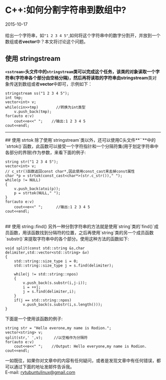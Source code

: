 # C++:如何分割字符串到数组中?
2015-10-17 <br />   
给出一个字符串，如`"1 2 3 4 5"`,如何将这个字符串中的数字分割开，并放到一个数组或者**vector**中？本文将讨论这个问题。    
## 使用 stringstream
**`<sstream>`**头文件中的`stringstream`类可以完成这个任务，该类的对象读取一个字符串(字符串各个部分由空格分隔)，然后再将读取的字符串由**stringstream**类对象传送到数组或者**vector**中即可，示例如下：    

    stringstream ss("1 2 3 4 5");
    int tmp;
    vector<int> v;
    while(cin>>tmp)        //转换为int类型
    	v.push_back(tmp);
    for(auto e:v)
    	cout<<e<<" ";    //输出:1 2 3 4 5 
    cout<<endl;
<hr />
## 使用 strtok
除了使用`stringstream`类以外，还可以使用C头文件**`<string.h>`**中的`strtok()`函数，此函数可以接受一个字符指针和一个分隔符集(用于划定字符串中各部分的界限)作为参数，来看下面的例子:   

    string str("1 2 3 4 5");
    vector<int> v;
    // c_str()函数返回const char*,因此使用const_cast来去掉const属性
    char *p = strtok(const_cast<char*>(str.c_str())," ");
    while(p != NULL)
    {
    	v.push_back(atoi(p));
    	p = strtok(NULL," ");
    }
    for(auto e:v)
    	cout<<e<<" ";      //输出:1 2 3 4 5
    cout<<endl;
<br />    
## 使用 string::find()
另外一种分割字符串的方法就是使用`string`类的`find()`成员函数，用该函数找到分隔符的位置，之后再使用`string`类的另一个成员函数`substr()`来提取字符串中的各个部分。使用这种方法的函数如下:    

    void split(const std::string &s,char delimiter,std::vector<std::string> &v)
    {
    	std::string::size_type i = 0;
    	std::string::size_type j = s.find(delimiter);
    
    	while(j != std::string::npos)
    	{
    		v.push_back(s.substr(i,j-i));
    		i = ++j;
    		j = s.find(delimiter,i);
    	}
    	if(j == std::string::npos)
    		v.push_back(s.substr(i,s.length()));
    }
下面是一个使用该函数的例子:    

    string str = "Hello everone,my name is Rodion.";
    vector<string> v;
    split(str,' ',v);     //以空格作为分隔符
    for(auto e:v)
    	cout<<e<<" ";    //Output: Hello everyone,my name is Rodion.
    cout<<endl;
一如既往，如果你对文章中的内容有任何疑问，或者是发现文章中有任何错误，都可以通过下面的地址发邮件告诉我。    
E-mail: rytubuntulinux@gmail.com  <br /><br />    

